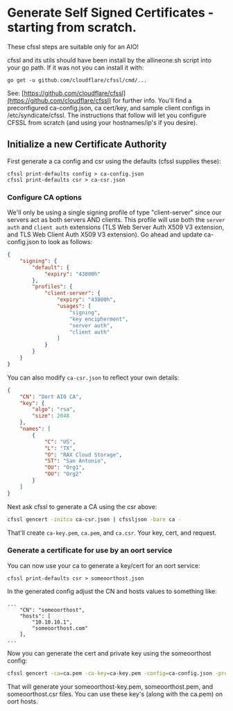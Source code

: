 # Generate Self Signed Certificates - starting from scratch.

These cfssl steps are suitable only for an AIO! 

cfssl and its utils should have been install by the allineone.sh script into your go path. If it was not you can install it with:

```
go get -u github.com/cloudflare/cfssl/cmd/...
```

See: [https://github.com/cloudflare/cfssl](https://github.com/cloudflare/cfssl) for further info. You'll find a preconfigured ca-config.json, ca cert/key, and sample client configs in /etc/syndicate/cfssl. The instructions that follow will let you configure CFSSL from scratch (and using your hostnames/ip's if you desire).

## Initialize a new Certificate Authority

First generate a ca config and csr using the defaults (cfssl supplies these):

```
cfssl print-defaults config > ca-config.json
cfssl print-defaults csr > ca-csr.json
```

### Configure CA options

We'll only be using a single signing profile of type "client-server" since our servers act as both servers AND clients. This profile will use both the `server auth` and `client auth` extensions (TLS Web Server Auth X509 V3 extension, and TLS Web Client Auth X509 V3 extension). Go ahead and update ca-config.json to look as follows:

```json
{
    "signing": {
        "default": {
            "expiry": "43800h"
        },
        "profiles": {
            "client-server": {
                "expiry": "43800h",
                "usages": [
                    "signing",
                    "key encipherment",
                    "server auth",
                    "client auth"
                ]
            }
        }
    }
}
```


You can also modify `ca-csr.json` to reflect your own details:

```json
{
    "CN": "Oort AIO CA",
    "key": {
        "algo": "rsa",
        "size": 2048
    },
    "names": [
        {
            "C": "US",
            "L": "TX",
            "O": "RAX Cloud Storage",
            "ST": "San Antonio",
            "OU": "Org1",
            "OU": "Org2"
        }
    ]
}
```

Next ask cfssl to generate a CA using the csr above:

```sh
cfssl gencert -initca ca-csr.json | cfssljson -bare ca -
```

That'll create `ca-key.pem`, `ca.pem`, and `ca.csr`. Your key, cert, and request.


### Generate a certificate for use by an oort service

You can now use your ca to generate a key/cert for an oort service:

```
cfssl print-defaults csr > someoorthost.json
```

In the generated config adjust the CN and hosts values to something like:

```
...
    "CN": "someoorthost",
    "hosts": [
        "10.10.10.1",
        "someoorthost.com"
    ],
...
```

Now you can generate the cert and private key using the someoorthost config:

```sh
cfssl gencert -ca=ca.pem -ca-key=ca-key.pem -config=ca-config.json -profile=client-server someoorthost.json | cfssljson -bare someoorthost
```

That will generate your someoorthost-key.pem, someoorthost.pem, and someoorthost.csr files. You can use these key's (along with the ca.pem) on oort hosts.

